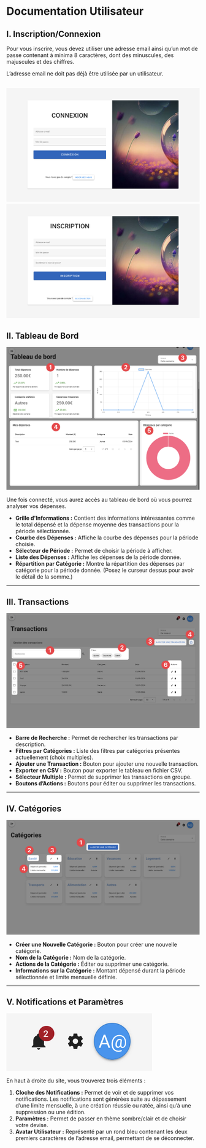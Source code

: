# Documentation Utilisateur

## I. Inscription/Connexion

Pour vous inscrire, vous devez utiliser une adresse email ainsi qu’un mot de passe contenant à minima 8 caractères, dont des minuscules, des majuscules et des chiffres.

L’adresse email ne doit pas déjà être utilisée par un utilisateur.

![alt text](assets/login.png)
![alt text](assets/register.png)
---

## II. Tableau de Bord

![alt text](assets/dashboard.png)

Une fois connecté, vous aurez accès au tableau de bord où vous pourrez analyser vos dépenses.

- **Grille d'Informations :** Contient des informations intéressantes comme le total dépensé et la dépense moyenne des transactions pour la période sélectionnée.
- **Courbe des Dépenses :** Affiche la courbe des dépenses pour la période choisie.
- **Sélecteur de Période :** Permet de choisir la période à afficher.
- **Liste des Dépenses :** Affiche les dépenses de la période donnée.
- **Répartition par Catégorie :** Montre la répartition des dépenses par catégorie pour la période donnée. (Posez le curseur dessus pour avoir le détail de la somme.)

---

## III. Transactions

![alt text](assets/transactions.png)

- **Barre de Recherche :** Permet de rechercher les transactions par description.
- **Filtres par Catégories :** Liste des filtres par catégories présentes actuellement (choix multiples).
- **Ajouter une Transaction :** Bouton pour ajouter une nouvelle transaction.
- **Exporter en CSV :** Bouton pour exporter le tableau en fichier CSV.
- **Sélecteur Multiple :** Permet de supprimer les transactions en groupe.
- **Boutons d’Actions :** Boutons pour éditer ou supprimer les transactions.

---

## IV. Catégories

![alt text](assets/categories.png)

- **Créer une Nouvelle Catégorie :** Bouton pour créer une nouvelle catégorie.
- **Nom de la Catégorie :** Nom de la catégorie.
- **Actions de la Catégorie :** Éditer ou supprimer une catégorie.
- **Informations sur la Catégorie :** Montant dépensé durant la période sélectionnée et limite mensuelle définie.

---

## V. Notifications et Paramètres

![alt text](assets/appbar.png)

En haut à droite du site, vous trouverez trois éléments :

1. **Cloche des Notifications :** Permet de voir et de supprimer vos notifications. Les notifications sont générées suite au dépassement d’une limite mensuelle, à une création réussie ou ratée, ainsi qu’à une suppression ou une édition.
2. **Paramètres :** Permet de passer en thème sombre/clair et de choisir votre devise.
3. **Avatar Utilisateur :** Représenté par un rond bleu contenant les deux premiers caractères de l’adresse email, permettant de se déconnecter.
